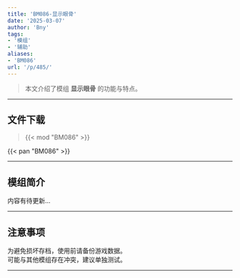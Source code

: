 ```yaml
---
title: 'BM086-显示眼骨'
date: '2025-03-07'
author: 'Bny'
tags:
- '模组'
- '辅助'
aliases:
- 'BM086'
url: '/p/485/'
---
```


> 本文介绍了模组 **显示眼骨** 的功能与特点。

---

## 文件下载  

> {{< mod "BM086" >}}  

{{< pan "BM086" >}}  

---

## 模组简介

>  
内容有待更新...  

---

## 注意事项

>  
为避免损坏存档，使用前请备份游戏数据。  
可能与其他模组存在冲突，建议单独测试。  

---


